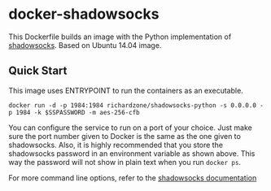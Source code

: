 docker-shadowsocks
==================

This Dockerfile builds an image with the Python implementation of [shadowsocks](https://github.com/clowwindy/shadowsocks). Based on Ubuntu 14.04 image.

Quick Start
-----------

This image uses ENTRYPOINT to run the containers as an executable. 

    docker run -d -p 1984:1984 richardzone/shadowsocks-python -s 0.0.0.0 -p 1984 -k $SSPASSWORD -m aes-256-cfb

You can configure the service to run on a port of your choice. Just make sure the port number given to Docker is the same as the one given to shadowsocks. Also, it is  highly recommended that you store the shadowsocks password in an environment variable as shown above. This way the password will not show in plain text when you run `docker ps`.

For more command line options, refer to the [shadowsocks documentation](https://github.com/clowwindy/shadowsocks)

